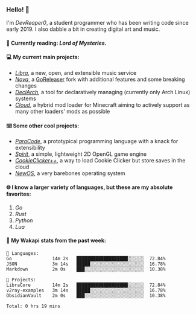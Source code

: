 ### Hello! 👋

I'm _DevReaper0_, a student programmer who has been writing code since early 2019. I also dabble a bit in creating digital art and music.

#### 📖 Currently reading: *Lord of Mysteries*.

#### 💻 My current main projects:

-   _[Libra](https://github.com/LibraMusic)_, a new, open, and extensible music service
-   _[Nova](https://github.com/LibraMusic/Nova)_, a [GoReleaser](https://github.com/goreleaser/goreleaser) fork with additional features and some breaking changes
-   _[DeclArch](https://github.com/DevReaper0/declarch)_, a tool for declaratively managing (currently only Arch Linux) systems
-   _[Cloud](https://github.com/CloudLoaderMC/CloudLoader)_, a hybrid mod loader for Minecraft aiming to actively support as many other loaders' mods as possible

#### ⌨️ Some other cool projects:

-   _[ParaCode](https://github.com/ParaCodeLang/ParaCode)_, a prototypical programming language with a knack for extensibility
-   _[Spirit](https://gitlab.com/DevReaper0/SpiritEngine)_, a simple, lightweight 2D OpenGL game engine
-   _[CookieClicker++](https://github.com/DevReaper0/CookieClickerPlusPlus)_, a way to load Cookie Clicker but store saves in the cloud
-   _[NewOS](https://github.com/DevReaper0/NewOS)_, a very barebones operating system

#### 🌐 I know a larger variety of languages, but these are my absolute favorites:

1. _Go_
2. _Rust_
3. _Python_
4. _Lua_

#### 📡 My Wakapi stats from the past week:

```text
💾 Languages:
Go               14m 2s   ███████████████████░░░░░░  72.84%
JSON             3m 14s   █████░░░░░░░░░░░░░░░░░░░░  16.78%
Markdown         2m 0s    ███░░░░░░░░░░░░░░░░░░░░░░  10.38%

💼 Projects:
LibraCore        14m 2s   ███████████████████░░░░░░  72.84%
v2ray-examples   3m 14s   █████░░░░░░░░░░░░░░░░░░░░  16.78%
ObsidianVault    2m 0s    ███░░░░░░░░░░░░░░░░░░░░░░  10.38%

Total: 0 hrs 19 mins
```
